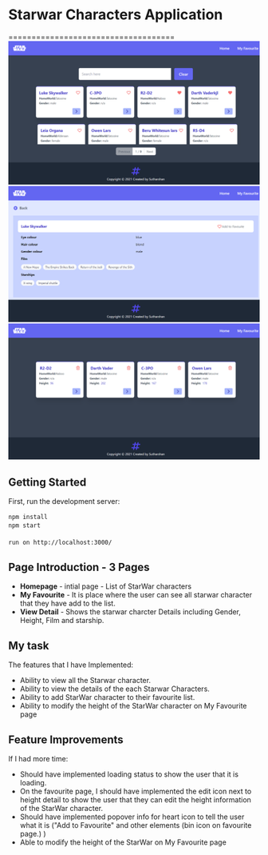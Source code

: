 # Starwar Characters Application
====================================
![alt text](https://raw.githubusercontent.com/suthankumar/StarWar-Characters/main/homepage.png)
![alt text](https://raw.githubusercontent.com/suthankumar/StarWar-Characters/main/details.png)
![alt text](https://raw.githubusercontent.com/suthankumar/StarWar-Characters/main/favourite.png)
## Getting Started

First, run the development server:

```bash
npm install
npm start

run on http://localhost:3000/
```

## Page Introduction - 3 Pages
- **Homepage** - intial page - List of StarWar characters 
- **My Favourite** - It is place where the user can  see all starwar character that they have add to the list.
- **View Detail** - Shows the starwar charcter Details including Gender, Height, Film and starship.

## My task
The features that I have Implemented:
- Ability to view all the Starwar character.
- Ability to view the details of the each Starwar Characters.
- Ability to add StarWar character to their favourite list.
- Ability to modify the height of the StarWar character on My Favourite page

## Feature Improvements
If I had more time:
- Should have implemented loading status to show the user that it is loading.
- On the favourite page, I should have implemented the edit icon next to height detail to show the user that they can edit the height information of the StarWar character.
- Should have implemented popover info for heart icon to tell the user what it is ("Add to Favourite" and other elements (bin icon on favourite page.) )
- Able to modify the height of the StarWar on My Favourite page





